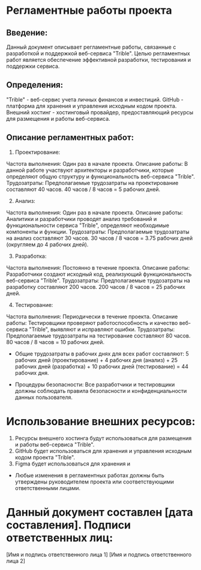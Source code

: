 # Регламентные работы проекта

## Введение: 

Данный документ описывает регламентные работы, связанные с разработкой и поддержкой веб-сервиса "Trible". Целью регламентных работ является обеспечение эффективной разработки, тестирования и поддержки сервиса.

## Определения:

"Trible" - веб-сервис учета личных финансов и инвестиций.
GitHub - платформа для хранения и управления исходным кодом проекта.
Внешний хостинг - хостинговый провайдер, предоставляющий ресурсы для размещения и работы веб-сервиса.

## Описание регламентных работ:

1. Проектирование:

Частота выполнения: Один раз в начале проекта.
Описание работы: В данной работе участвуют архитекторы и разработчики, которые определяют общую структуру и функциональность веб-сервиса "Trible".
Трудозатраты: Предполагаемые трудозатраты на проектирование составляют 40 часов.
40 часов / 8 часов = 5 рабочих дней.

2. Анализ:

Частота выполнения: Один раз в начале проекта.
Описание работы: Аналитики и разработчики проводят анализ требований и функциональности сервиса "Trible", определяют необходимые компоненты и функции.
Трудозатраты: Предполагаемые трудозатраты на анализ составляют 30 часов.
30 часов / 8 часов = 3.75 рабочих дней (округляем до 4 рабочих дней).

3. Разработка:

Частота выполнения: Постоянно в течение проекта.
Описание работы: Разработчики создают исходный код, реализующий функциональность веб-сервиса "Trible".
Трудозатраты: Предполагаемые трудозатраты на разработку составляют 200 часов.
200 часов / 8 часов = 25 рабочих дней.

4. Тестирование:

Частота выполнения: Периодически в течение проекта.
Описание работы: Тестировщики проверяют работоспособность и качество веб-сервиса "Trible", выявляют и исправляют ошибки.
Трудозатраты: Предполагаемые трудозатраты на тестирование составляют 80 часов.
80 часов / 8 часов = 10 рабочих дней.

* Общие трудозатраты в рабочих днях для всех работ составляют:
5 рабочих дней (проектирование) + 4 рабочих дня (анализ) + 25 рабочих дней (разработка) + 10 рабочих дней (тестирование) = 44 рабочих дня.

* Процедуры безопасности: Все разработчики и тестировщики должны соблюдать правила безопасности и конфиденциальности данных пользователя.


# Использование внешних ресурсов:

1. Ресурсы внешнего хостинга будут использоваться для размещения и работы веб-сервиса "Trible".
2. GitHub будет использоваться для хранения и управления исходным кодом проекта "Trible".
3. Figma будет использоваться для хранения и 


* Любые изменения в регламентных работах должны быть утверждены руководителем проекта или соответствующими ответственными лицами.

# Данный документ составлен [дата составления]. Подписи ответственных лиц:


[Имя и подпись ответственного лица 1]
[Имя и подпись ответственного лица 2]

